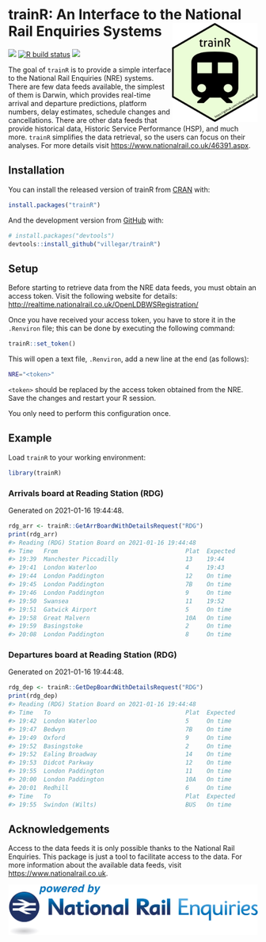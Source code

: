 
<!-- README.md is generated from README.Rmd. Please edit that file -->

# trainR: An Interface to the National Rail Enquiries Systems <img src="https://raw.githubusercontent.com/villegar/trainR/main/inst/images/logo.png" alt="logo" align="right" height=200px/>

<!-- badges: start -->

[![](https://img.shields.io/badge/devel%20version-0.0.1-yellow.svg)](https://github.com/villegar/trainR)
[![R build
status](https://github.com/villegar/trainR/workflows/R-CMD-check/badge.svg)](https://github.com/villegar/trainR/actions)
[![](https://www.r-pkg.org/badges/version/trainR?color=black)](https://cran.r-project.org/package=trainR)
<!-- badges: end -->

The goal of `trainR` is to provide a simple interface to the National
Rail Enquiries (NRE) systems. There are few data feeds available, the
simplest of them is Darwin, which provides real-time arrival and
departure predictions, platform numbers, delay estimates, schedule
changes and cancellations. There are other data feeds that provide
historical data, Historic Service Performance (HSP), and much more.
`trainR` simplifies the data retrieval, so the users can focus on their
analyses. For more details visit
<https://www.nationalrail.co.uk/46391.aspx>.

## Installation

You can install the released version of trainR from
[CRAN](https://CRAN.R-project.org) with:

``` r
install.packages("trainR")
```

And the development version from [GitHub](https://github.com/) with:

``` r
# install.packages("devtools")
devtools::install_github("villegar/trainR")
```

## Setup

Before starting to retrieve data from the NRE data feeds, you must
obtain an access token. Visit the following website for details:
<http://realtime.nationalrail.co.uk/OpenLDBWSRegistration/>

Once you have received your access token, you have to store it in the
`.Renviron` file; this can be done by executing the following command:

``` r
trainR::set_token()
```

This will open a text file, `.Renviron`, add a new line at the end (as
follows):

``` bash
NRE="<token>"
```

`<token>` should be replaced by the access token obtained from the NRE.
Save the changes and restart your R session.

You only need to perform this configuration once.

## Example

Load `trainR` to your working environment:

``` r
library(trainR)
```

### Arrivals board at Reading Station (RDG)

Generated on 2021-01-16 19:44:48.

``` r
rdg_arr <- trainR::GetArrBoardWithDetailsRequest("RDG")
print(rdg_arr)
#> Reading (RDG) Station Board on 2021-01-16 19:44:48
#> Time   From                                    Plat  Expected
#> 19:39  Manchester Piccadilly                   13    19:44
#> 19:41  London Waterloo                         4     19:43
#> 19:44  London Paddington                       12    On time
#> 19:45  London Paddington                       7B    On time
#> 19:46  London Paddington                       9     On time
#> 19:50  Swansea                                 11    19:52
#> 19:51  Gatwick Airport                         5     On time
#> 19:58  Great Malvern                           10A   On time
#> 19:59  Basingstoke                             2     On time
#> 20:08  London Paddington                       8     On time
```

<!-- Inspect the `rdg_arr` object: -->

<!-- #### Previous calling points -->

### Departures board at Reading Station (RDG)

Generated on 2021-01-16 19:44:48.

``` r
rdg_dep <- trainR::GetDepBoardWithDetailsRequest("RDG")
print(rdg_dep)
#> Reading (RDG) Station Board on 2021-01-16 19:44:48
#> Time   To                                      Plat  Expected
#> 19:42  London Waterloo                         5     On time
#> 19:47  Bedwyn                                  7B    On time
#> 19:49  Oxford                                  9     On time
#> 19:52  Basingstoke                             2     On time
#> 19:52  Ealing Broadway                         14    On time
#> 19:53  Didcot Parkway                          12    On time
#> 19:55  London Paddington                       11    On time
#> 20:00  London Paddington                       10A   On time
#> 20:01  Redhill                                 6     On time
#> Time   To                                      Plat  Expected
#> 19:55  Swindon (Wilts)                         BUS   On time
```

<!-- #### Previous calling points -->

## Acknowledgements

Access to the data feeds it is only possible thanks to the National Rail
Enquiries. This package is just a tool to facilitate access to the data.
For more information about the available data feeds, visit
<https://www.nationalrail.co.uk>.

![](https://raw.githubusercontent.com/villegar/trainR/main/inst/images/NRE_Powered_logo.jpg)
